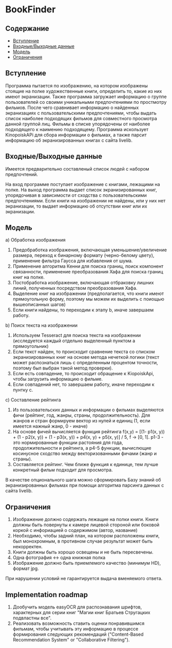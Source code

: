 # BookFinder

## Содержание

- [Вступление](#introduction)
- [Входные/Выходные данные](#in/out_data)
- [Модель](#model)
- [Ограничения](#restrictions)

## Вступление
Программа пытается по изображению, на котором изображены стоящие на полке художественные книги, определить то, какие из них имеют экранизации. Также программа загружает информацию о группе пользователей со своими уникальными предпочтениями по простмотру фильмов. После чего сравнивает информацию о найденных экранизациях с пользовательскими предпочтениями, чтобы выдать список наиболее подходящих фильмов для совместного просмотра данной группой лиц. Фильмы в списке упорядочены от наиболее подходящего к наимению подходящему. Программа искользует KinopoiskAPi для сбора информации о фильмах, а также парсит информацию об экранизированных книгах с сайта livelib.

## Входные/Выходные данные
Имеется предварительно составленый список людей с набором предпочтений.

На вход программе поступает изображение с книгами, лежащими на полке. 
На выход программа выдает список экранизированных книг, упорядочивая в зависимости от сходства с пользовательскими предпочтениями. Если книги на изображении не найдены, или у них нет экранизации, то выдает информацию об отсутствии книг или их экранизации.
## Модель

a) Обработка изображения
1. Предобработка изображения, включающая уменьшение/увеличение размера, переход к бинарному формату (черно-белому цвету), применение фильтра Гаусса для избавления от шума.
2. Применение алгоритма Кенни для поиска границ, поиск компонент связанности, применение преобразования Хафа для поиска границ книг на полке.
3. Постобработка изображение, включающая отбраковку лишних линий, полученных посредством преобразования Хафа.
4. Выделение книг на изображении (предполагается, что книги имеют прямоугольную форму, поэтому мы можем их выделить с поиощью вышеописанных шагов)
5. Если книги найдены, то переходим к этапу b, иначе завершаем работу.

b) Поиск текста на изображении
1. Используем Tesseract для поиска текста на изображении (исследуется каждый отдельно выделенный пунктом a прямоугольник)
2. Если текст найден, то происходит сравнение текста со списком экранизированных книг на основе метода нечеткой логики (текст может распознаться лишь с определенным процентом точности, поэтому был выбран такой метод проверки).
3. Если есть совпадение, то происходит обращение к KiopoiskApi, чтобы загрузить информацию о фильме.
4. Если совпадений нет, то завершаем работу, иначе переходим к пунтку c.

с) Составление рейтинга
1. Из пользовательских данных и информации о фильмах выделяются фичи (рейтинг, год, жанры, страны, продолжительность). Для жанров и стран формируем вектор из нулей и единиц (1, если имеется нажный жанр, 0 - иначе)
2. На основе фичей вычисляется функция рейтинга f(x,y) = [(1- p1(x, y)) + (1 - p2(x, y)) + (1 - p3(x, y)) + p4(x, y) + p5(x, y)] / 5, f -> [0, 1]. p1-3 - это нормированные функции растояния для года, продолжительности и рейтинга, а p4-5 функции, вычислющие косинусное сходство между векторизованными фичами (жанр и страны).
3. Составляется рейтинг. Чем ближе функция к единице, тем лучше конкретный фильм подходит для просмотра.

В качестве опционального шага можно сформировать Базу знаний об экранизированных фильмах при помощи алгоритма парсинга данных с сайта livelib.

## Ограничения
1. Изображение должно содержать лежащие на полки книги. Книги должны быть повернуты к камере лицевой стороной или боковой коркой с инфориацией о содержимом (автор, название)
2. Необходимо, чтобы задний план, на котором расположены книги, был монохромным, в противном случае результат может быть некорректен.
3. Книги должны быть хорошо освещены и не быть пересвечены.
4. Одна фотография <-> одна книжная полка
5. Изображение должно быть приемлемого качество (минимум HD), формат jpg.

При нарушении условий не гарантируется выдача вменяемого ответа.

## Implementation roadmap
1. Дообучить модель easyOCR для распознавания шрифтов, характерных для серии книг "Магии книг Братьев Стругацких подвластны все".
2. Реализовать возможность ставить оценки понравившимся фильмам, чтобы учитывать эту информацию в процессе формирования следующих рекомендаций ("Content-Based Recommendation System" or "Collaborative Filtering").
